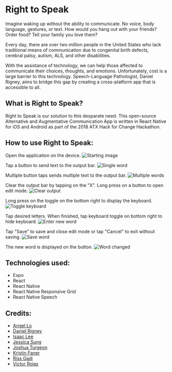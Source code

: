 # Right to Speak

Imagine waking up without the ability to communicate. No voice, body language, gestures, or text. How would you hang out with your friends? Order food? Tell your family you love them?

Every day, there are over two million people in the United States who lack traditional means of communication due to congenital birth defects, cerebral palsy, autism, ALS, and other disabilities. 

With the assistance of technology, we can help those affected to communicate their choices, thoughts, and emotions. Unfortunately, cost is a large barrier to this technology. Speech-Language Pathologist, Daniel Rigney, aims to bridge this gap by creating a cross-platform app that is accessible to all.

## What is Right to Speak?

Right to Speak is our solution to this desparate need. This open-source Alternative and Augmentative Communication App is written in React Native for iOS and Android as part of the 2018 ATX Hack for Change Hackathon. 

## How to use Right to Speak:

Open the application on the device.
![Starting image](assets/README/readme1_4.png)

Tap a button to send text to the output bar.
![Single word](assets/README/readme2.png)

Multiple button taps sends multiple text to the output bar.
![Multiple words](assets/README/readme3.png)

Clear the output bar by tapping on the "X". Long press on a button to open edit mode.
![Clear output](assets/README/readme1_4.png)

Long press on the toggle on the bottom right to display the keyboard.
![Toggle keyboard](assets/README/readme5.png)

Tap desired letters. When finished, tap keyboard toggle on bottom right to hide keyboard.
![Enter new word](assets/README/readme6.png)

Tap "Save" to save and close edit mode or tap "Cancel" to exit without saving.
![Save word](assets/README/readme7.png)

The new word is displayed on the button.
![Word changed](assets/README/readme8.png)

## Technologies used:

* Expo
* React
* React Native
* React Native Responsive Grid
* React Native Speech

## Credits:

* [Angel Lo](https://github.com/thenameisangel)
* [Daniel Rigney](https://github.com/danielyrigney)
* [Isaac Lee](https://github.com/ijlee2)
* [Jessica Sung](https://github.com/JessicaSung)
* [Joshua Turgeon](https://github.com/jturgeon88)
* [Kristin Faner](https://github.com/seeksort)
* [Riss Gadi](https://github.com/pandafu)
* [Victor Rojas](https://github.com/Victorrent)
